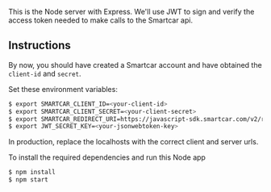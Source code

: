 This is the Node server with Express. We'll use JWT to sign and verify the access token needed to make calls to the Smartcar api.

## Instructions

By now, you should have created a Smartcar account and have obtained the `client-id` and `secret`.

Set these environment variables:
```bash
$ export SMARTCAR_CLIENT_ID=<your-client-id>
$ export SMARTCAR_CLIENT_SECRET=<your-client-secret>
$ export SMARTCAR_REDIRECT_URI=https://javascript-sdk.smartcar.com/v2/redirect?app_origin=http://localhost:3000
$ export JWT_SECRET_KEY=<your-jsonwebtoken-key>
```
In production, replace the localhosts with the correct client and server urls.

To install the required dependencies and run this Node app
```bash
$ npm install
$ npm start
```
